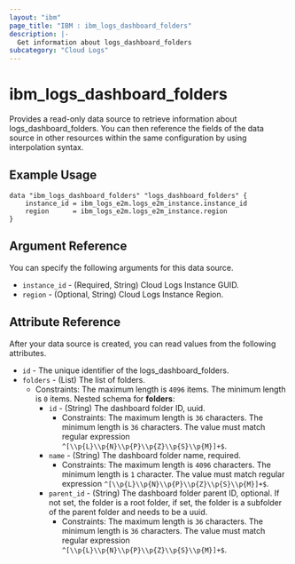 ```yaml
---
layout: "ibm"
page_title: "IBM : ibm_logs_dashboard_folders"
description: |-
  Get information about logs_dashboard_folders
subcategory: "Cloud Logs"
---
```



# ibm_logs_dashboard_folders

Provides a read-only data source to retrieve information about logs_dashboard_folders. You can then reference the fields of the data source in other resources within the same configuration by using interpolation syntax.

## Example Usage

```hcl
data "ibm_logs_dashboard_folders" "logs_dashboard_folders" {
	instance_id = ibm_logs_e2m.logs_e2m_instance.instance_id
    region      = ibm_logs_e2m.logs_e2m_instance.region
}
```

## Argument Reference

You can specify the following arguments for this data source.

* `instance_id` - (Required, String)  Cloud Logs Instance GUID.
* `region` - (Optional, String) Cloud Logs Instance Region.


## Attribute Reference

After your data source is created, you can read values from the following attributes.

* `id` - The unique identifier of the logs_dashboard_folders.
* `folders` - (List) The list of folders.
  * Constraints: The maximum length is `4096` items. The minimum length is `0` items.
Nested schema for **folders**:
	* `id` - (String) The dashboard folder ID, uuid.
	  * Constraints: The maximum length is `36` characters. The minimum length is `36` characters. The value must match regular expression `^[\\p{L}\\p{N}\\p{P}\\p{Z}\\p{S}\\p{M}]+$`.
	* `name` - (String) The dashboard folder name, required.
	  * Constraints: The maximum length is `4096` characters. The minimum length is `1` character. The value must match regular expression `^[\\p{L}\\p{N}\\p{P}\\p{Z}\\p{S}\\p{M}]+$`.
	* `parent_id` - (String) The dashboard folder parent ID, optional. If not set, the folder is a root folder, if set, the folder is a subfolder of the parent folder and needs to be a uuid.
	  * Constraints: The maximum length is `36` characters. The minimum length is `36` characters. The value must match regular expression `^[\\p{L}\\p{N}\\p{P}\\p{Z}\\p{S}\\p{M}]+$`.

